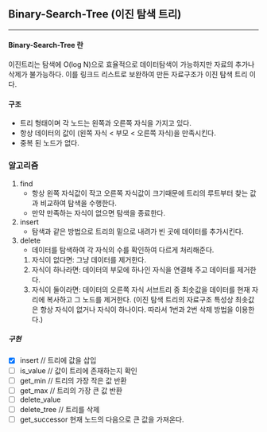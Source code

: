 ## Binary-Search-Tree (이진 탐색 트리)

---

#### Binary-Search-Tree 란

이진트리는 탐색에 O(log N)으로 효율적으로 데이터탐색이 가능하지만 자료의 추가나 삭제가 불가능하다. 이를 링크드 리스트로 보완하여 만든 자료구조가 이진 탐색 트리 이다.

#### 구조

- 트리 형태이며 각 노드는 왼쪽과 오른쪽 자식을 가지고 있다.
- 항상 데이터의 값이 (왼쪽 자식 < 부모 < 오른쪽 자식)을 만족시킨다.
- 중복 된 노드가 없다.

### 알고리즘

1. find
   - 항상 왼쪽 자식값이 작고 오른쪽 자식값이 크기때문에 트리의 루트부터 찾는 값과 비교하여 탐색을 수행한다.
   - 만약 만족하는 자식이 없으면 탐색을 종료한다.
2. insert
   - 탐색과 같은 방법으로 트리의 밑으로 내려가 빈 곳에 데이터를 추가시킨다.
3. delete
   - 데이터를 탐색하여 각 자식의 수를 확인하여 다르게 처리해준다.
   1. 자식이 없다면: 그냥 데이터를 제거한다.
   2. 자식이 하나라면: 데이터의 부모에 하나인 자식을 연결해 주고 데이터를 제거한다.
   3. 자식이 둘이라면: 데이터의 오른쪽 자식 서브트리 중 최솟값을 데이터를 현재 자리에 복사하고 그 노드를 제거한다.
      (이진 탐색 트리의 자료구조 특성상 최솟값은 항상 자식이 없거나 자식이 하나이다. 따라서 1번과 2번 삭제 방법을 이용한다.)

##### 구현

- [x] insert // 트리에 값을 삽입
- [ ] is_value // 값이 트리에 존재하는지 확인
- [ ] get_min // 트리의 가장 작은 값 반환
- [ ] get_max // 트리의 가장 큰 값 반환
- [ ] delete_value
- [ ] delete_tree // 트리를 삭제
- [ ] get_successor 현재 노드의 다음으로 큰 값을 가져온다.
